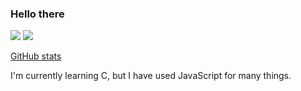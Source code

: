 ### Hello there

<img src="https://github-readme-stats.vercel.app/api/top-langs/?username=munvoseli&theme=dark"/>
<img src="https://github-readme-stats.vercel.app/api?username=munvoseli&show_icons=true&theme=radical"/>

[GitHub stats](https://github.com/anuraghazra/github-readme-stats)

I'm currently learning C, but I have used JavaScript for many things.

<!--
**munvoseli/munvoseli** is a ✨ _special_ ✨ repository because its `README.md` (this file) appears on your GitHub profile.

Here are some ideas to get you started:

- 🔭 I’m currently working on ...
- 🌱 I’m currently learning ...
- 👯 I’m looking to collaborate on ...
- 🤔 I’m looking for help with ...
- 💬 Ask me about ...
- 📫 How to reach me: ...
- 😄 Pronouns: ...
- ⚡ Fun fact: ...
-->
